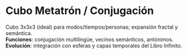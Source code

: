 # Cubo Metatrón / Conjugación
Cubo 3x3x3 (ideal) para modos/tiempos/personas; expansión fractal y semántica.  
**Funciones**: conjugación multilingüe, vecinos semánticos, antónimos.  
**Evolución**: integración con esferas y capas temporales del Libro Infinito.
